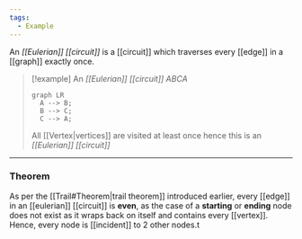 ```yaml
---
tags:
  - Example
---
```

An _[[Eulerian]] [[circuit]]_ is a [[circuit]] which traverses every [[edge]] in a [[graph]] exactly once.

> [!example]
> An _[[Eulerian]] [[circuit]]_ $ABCA$
> 
> ```mermaid
> graph LR 
> 	A --> B;
> 	B --> C;
> 	C --> A;
> ```
>
> All [[Vertex|vertices]] are visited at least once hence this is an _[[Eulerian]] [[circuit]]_

---
### Theorem
As per the [[Trail#Theorem|trail theorem]] introduced earlier, every [[edge]] in an [[eulerian]] [[circuit]] is **even**, as the case of a **starting** or **ending** node does not exist as it wraps back on itself and contains every [[vertex]]. Hence, every node is [[incident]] to $2$ other nodes.t